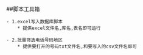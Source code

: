 ##脚本工具箱

    - 1.excel写入数据库脚本
        * 提供excel文件名,库名,表名即可运行
    
    - 2.批量筛选电话号码地区
        * 提供要打开的号码txt文件名,和要写入的csv文件名即可